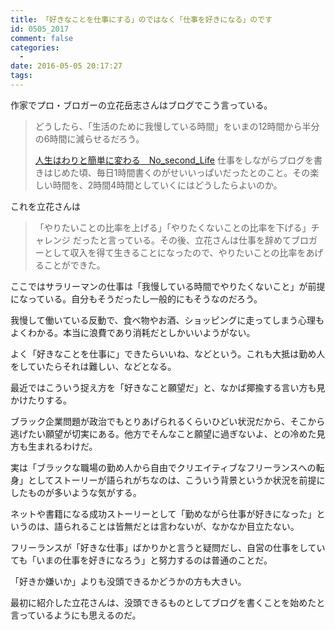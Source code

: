 ```yaml
---
title: 「好きなことを仕事にする」のではなく「仕事を好きになる」のです
id: 0505_2017
comment: false
categories:
  - 
date: 2016-05-05 20:17:27
tags:
---
```


作家でプロ・ブロガーの立花岳志さんはブログでこう言っている。
> どうしたら、「生活のために我慢している時間」をいまの12時間から半分の6時間に減らせるだろう。
> 
> [人生はわりと簡単に変わる　No_second_Life](https://www.ttcbn.net/no_second_life/archives/43274/3)
仕事をしながらブログを書きはじめた頃、毎日1時間書くのがせいいっぱいだったとのこと。その楽しい時間を、2時間4時間としていくにはどうしたらよいのか。

<!--more-->

これを立花さんは
> 「やりたいことの比率を上げる」「やりたくないことの比率を下げる」チャレンジ
だったと言っている。その後、立花さんは仕事を辞めてブロガーとして収入を得て生きることになったので、やりたいことの比率をあげることができた。

ここではサラリーマンの仕事は「我慢している時間でやりたくないこと」が前提になっている。自分もそうだったし一般的にもそうなのだろう。

我慢して働いている反動で、食べ物やお酒、ショッピングに走ってしまう心理もよくわかる。本当に浪費であり消耗だとしかいいようがない。

よく「好きなことを仕事に」できたらいいね、などという。これも大抵は勤め人をしていたらそれは難しい、などとなる。

最近ではこういう捉え方を「好きなこと願望だ」と、なかば揶揄する言い方も見かけたりする。

ブラック企業問題が政治でもとりあげられるくらいひどい状況だから、そこから逃げたい願望が切実にある。他方でそんなこと願望に過ぎないよ、との冷めた見方も生まれるわけだ。

実は「ブラックな職場の勤め人から自由でクリエイティブなフリーランスへの転身」としてストーリーが語られがちなのは、こういう背景というか状況を前提にしたものが多いような気がする。

ネットや書籍になる成功ストーリーとして「勤めながら仕事が好きになった」というのは、語られることは皆無だとは言わないが、なかなか目立たない。

フリーランスが「好きな仕事」ばかりかと言うと疑問だし、自営の仕事をしていても「いまの仕事を好きになろう」と努力するのは普通のことだ。

「好きか嫌いか」よりも没頭できるかどうかの方も大きい。

最初に紹介した立花さんは、没頭できるものとしてブログを書くことを始めたと言っているようにも思えるのだ。